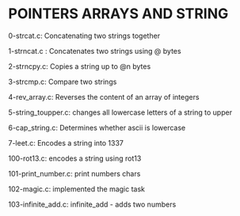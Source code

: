  # POINTERS ARRAYS AND STRING

0-strcat.c: Concatenating two strings together

1-strncat.c : Concatenates two strings using @ bytes

2-strncpy.c: Copies a string up to @n bytes

3-strcmp.c: Compare two strings

4-rev_array.c: Reverses the content of an array of integers

5-string_toupper.c: changes all lowercase letters of a string to upper

6-cap_string.c: Determines whether ascii is lowercase

7-leet.c: Encodes a string into 1337

100-rot13.c: encodes a string using rot13

101-print_number.c: print numbers chars

102-magic.c: implemented the magic task

103-infinite_add.c: infinite_add -  adds two numbers
